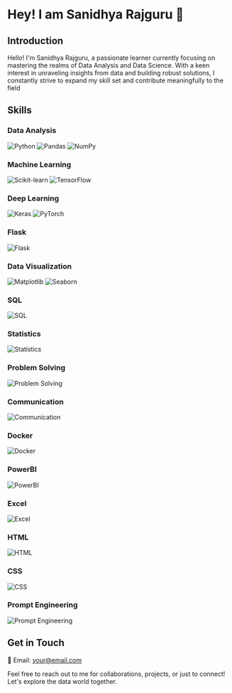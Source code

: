 # Hey! I am Sanidhya Rajguru 👋
  
## Introduction
Hello! I'm Sanidhya Rajguru, a passionate learner currently focusing on mastering the realms of Data Analysis and Data Science. With a keen interest in unraveling insights from data and building robust solutions, I constantly strive to expand my skill set and contribute meaningfully to the field

## Skills

### Data Analysis
![Python](https://img.shields.io/badge/Python-%2314354C.svg?&style=for-the-badge&logo=python&logoColor=white)
![Pandas](https://img.shields.io/badge/Pandas-%23150458.svg?&style=for-the-badge&logo=pandas&logoColor=white)
![NumPy](https://img.shields.io/badge/Numpy-%23013243.svg?&style=for-the-badge&logo=numpy&logoColor=white)

### Machine Learning
![Scikit-learn](https://img.shields.io/badge/Scikit_learn-%2314354C.svg?&style=for-the-badge&logo=scikit-learn&logoColor=white)
![TensorFlow](https://img.shields.io/badge/TensorFlow-%23FF6F00.svg?&style=for-the-badge&logo=TensorFlow&logoColor=white)

### Deep Learning
![Keras](https://img.shields.io/badge/Keras-%23D00000.svg?&style=for-the-badge&logo=Keras&logoColor=white)
![PyTorch](https://img.shields.io/badge/PyTorch-%23EE4C2C.svg?&style=for-the-badge&logo=PyTorch&logoColor=white)

### Flask
![Flask](https://img.shields.io/badge/Flask-%23000000.svg?&style=for-the-badge&logo=Flask&logoColor=white)

### Data Visualization
![Matplotlib](https://img.shields.io/badge/Matplotlib-%23013243.svg?&style=for-the-badge&logo=matplotlib&logoColor=white)
![Seaborn](https://img.shields.io/badge/Seaborn-%230769AD.svg?&style=for-the-badge&logo=Seaborn&logoColor=white)

### SQL
![SQL](https://img.shields.io/badge/SQL-%234169E1.svg?&style=for-the-badge&logo=SQL&logoColor=white)

### Statistics
![Statistics](https://img.shields.io/badge/Statistics-%234169E1.svg?&style=for-the-badge&logo=Statistics&logoColor=white)

### Problem Solving
![Problem Solving](https://img.shields.io/badge/Problem_Solving-%234169E1.svg?&style=for-the-badge&logo=ProblemSolving&logoColor=white)

### Communication
![Communication](https://img.shields.io/badge/Communication-%234169E1.svg?&style=for-the-badge&logo=Communication&logoColor=white)

### Docker
![Docker](https://img.shields.io/badge/Docker-%230db7ed.svg?&style=for-the-badge&logo=docker&logoColor=white)

### PowerBI
![PowerBI](https://img.shields.io/badge/PowerBI-%23F2C811.svg?&style=for-the-badge&logo=PowerBI&logoColor=white)

### Excel
![Excel](https://img.shields.io/badge/Excel-%23217346.svg?&style=for-the-badge&logo=microsoft-excel&logoColor=white)

### HTML
![HTML](https://img.shields.io/badge/HTML-%23E34F26.svg?&style=for-the-badge&logo=HTML5&logoColor=white)

### CSS
![CSS](https://img.shields.io/badge/CSS-%231572B6.svg?&style=for-the-badge&logo=CSS3&logoColor=white)

### Prompt Engineering
![Prompt Engineering](https://img.shields.io/badge/Prompt_Engineering-%237B68EE.svg?&style=for-the-badge&logo=Prompt&logoColor=white)

</div>

## Get in Touch
📧 Email: [your@email.com](mailto:your@email.com)  

Feel free to reach out to me for collaborations, projects, or just to connect! Let's explore the data world together.


